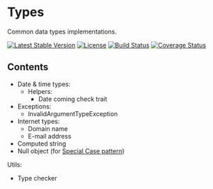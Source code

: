 # Types

Common data types implementations.

[![Latest Stable Version](https://poser.pugx.org/mekras/types/v/stable.png)](https://packagist.org/packages/mekras/types)
[![License](https://poser.pugx.org/mekras/types/license.png)](https://packagist.org/packages/mekras/types)
[![Build Status](https://travis-ci.org/mekras/Types.svg?branch=master)](https://travis-ci.org/mekras/Types)
[![Coverage Status](https://coveralls.io/repos/mekras/Types/badge.svg?branch=master&service=github)](https://coveralls.io/github/mekras/Types?branch=master)

## Contents

* Date & time types:
  * Helpers:
    * Date coming check trait
* Exceptions:
    * InvalidArgumentTypeException
* Internet types:
  * Domain name
  * E-mail address
* Computed string
* Null object (for [Special Case pattern](http://martinfowler.com/eaaCatalog/specialCase.html))

Utils:

* Type checker
